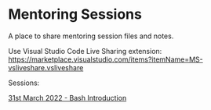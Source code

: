 # Mentoring Sessions
A place to share mentoring session files and notes.

Use Visual Studio Code Live Sharing extension:
https://marketplace.visualstudio.com/items?itemName=MS-vsliveshare.vsliveshare

Sessions:

[31st March 2022 - Bash Introduction](310322-Bash_Introduction/introduction.md)
